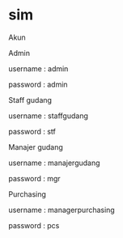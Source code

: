 # sim

Akun

Admin

username : admin

password : admin


Staff gudang

username : staffgudang

password : stf


Manajer gudang

username : manajergudang

password : mgr


Purchasing

username : managerpurchasing

password : pcs

